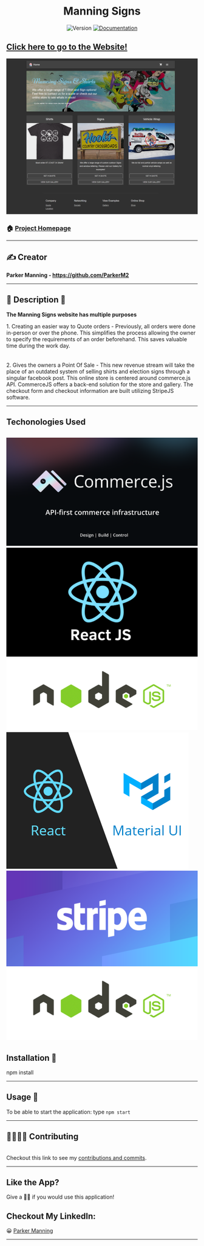 
<h1 align="center" class="fas fa-microscope">Manning Signs</h1>
<p align="center">
  <img alt="Version" src="https://img.shields.io/badge/version-2.0.0-blue.svg?cacheSeconds=2592000" />
  <a href="https://github.com/ParkerM2/GamesList#readme" target="_blank">
    <img alt="Documentation" src="https://img.shields.io/badge/documentation-yes-brightgreen.svg" />
  </a>

</p>

## [Click here to go to the Website!](https://manningsigns.netlify.app/)

![HomePage](https://github.com/ParkerM2/EcommercePractice/blob/main/reactecommerceproject/src/assets/ManningsignsUpdated.PNG)

### 🏠 [Project Homepage](https://github.com/ParkerM2/Manningsigns)

---
## ✍ Creator

**Parker Manning - https://github.com/ParkerM2**

---
## 👀 Description 👀
**The Manning Signs website has multiple purposes**
<div>
   1. Creating an easier way to Quote orders - Previously, all orders were done in-person or over the phone. This simplifies the process allowing the owner to specify the requirements of an order beforehand. This saves valuable time during the work day.  
</div>
<br></br>
<div>
    2. Gives the owners a Point Of Sale - This new revenue stream will take the place of an outdated system of selling shirts and election signs through a singular facebook post. This online store is centered around commerce.js API. CommerceJS offers a back-end solution for the store and gallery. The checkout form and checkout information are built utilizing StripeJS software.
</div>

---

## Techonologies Used
![CommerceJS](https://github.com/ParkerM2/EcommercePractice/blob/b0881018892ede4aef17f9b91809bd56ea7eacdb/reactecommerceproject/src/assets/Commercejslogo.png)
![React](https://github.com/ParkerM2/EcommercePractice/blob/b0881018892ede4aef17f9b91809bd56ea7eacdb/reactecommerceproject/src/assets/ReactJs.png)
![Node](https://github.com/ParkerM2/EcommercePractice/blob/b0881018892ede4aef17f9b91809bd56ea7eacdb/reactecommerceproject/src/assets/Nodejs.png)
![Material UI](https://github.com/ParkerM2/EcommercePractice/blob/b0881018892ede4aef17f9b91809bd56ea7eacdb/reactecommerceproject/src/assets/materialuilogo.png)
![Stripe](https://github.com/ParkerM2/EcommercePractice/blob/b0881018892ede4aef17f9b91809bd56ea7eacdb/reactecommerceproject/src/assets/Stripelogo.png)
![Node](https://github.com/ParkerM2/EcommercePractice/blob/b0881018892ede4aef17f9b91809bd56ea7eacdb/reactecommerceproject/src/assets/Nodejs.png)
---
## Installation 🔧


npm install

---
## Usage 🔱

To be able to start the application:
type `npm start`

---
## 👨‍👨‍👦‍👦 Contributing

<br />Checkout this link to see my [contributions and commits](https://github.com/ParkerM2/Project-3/graphs/contributors).

---
## Like the App?

Give a 👍🏻 if you would use this application!

<h2>Checkout My LinkedIn:</h2>

😀 [Parker Manning](https://www.linkedin.com/in/parkerm2/)





***